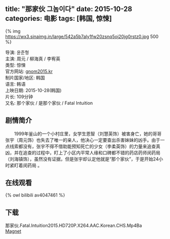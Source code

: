 title: "那家伙 그놈이다"
date: 2015-10-28
categories: 电影
tags: [韩国, 惊悚]
---
{% img https://wx3.sinaimg.in/large/542a5b7aly1fw20zsnq5oj20jg0rstz0.jpg 500 %}

导演: 윤준형  
主演: 周元 / 柳海真 / 李宥英  
类型: 惊悚  
官方网站: [gnom2015.kr](http://gnom2015.kr/)  
制片国家/地区: 韩国  
语言: 韩语  
上映日期: 2015-10-28(韩国)  
片长: 109分钟  
又名: 那个家伙 / 是那个家伙 / Fatal Intuition

## 剧情简介
　　1999年釜山的一个小村庄里，女学生恩智（刘慧英饰）被害身亡，她的哥哥张宇（周元饰）也失去了唯一的亲人，他决心一定要查出杀害妹妹的凶手。由于一点线索都没有，张宇不得不借助能预知死亡的少女（李柔英饰）的力量来追查真凶，并在追查的过程中，盯上了小区内平常人缘和口碑都不错的药店药师闵药局（刘海镇饰），虽然没有证据，但是张宇却认定他就是“那个家伙”，于是开始24小时紧盯着闵药局 。

## 在线观看
{% owl bilibili av4047461 %}

## 下载
那家伙.Fatal.Intuition2015.HD720P.X264.AAC.Korean.CHS.Mp4Ba  
[Magnet](magnet:?xt=urn:btih:ddfed50367f71bd42e7d47b8c0fd88542abf2557&tr=http://bt.mp4ba.com:2710/announce)
